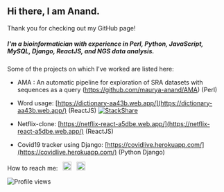 ## Hi there, I am Anand.
Thank you for checking out my GitHub page! 

##### I'm a bioinformatician with experience in Perl, Python, JavaScript, MySQL, Django, ReactJS, and NGS data analysis.


Some of the projects on which I've worked are listed here:

- AMA : An automatic pipeline for exploration of SRA datasets with sequences as a query (https://github.com/maurya-anand/AMA) (Perl)

- Word usage:   [https://dictionary-aa43b.web.app/](https://dictionary-aa43b.web.app/) (ReactJS) [![StackShare](http://img.shields.io/badge/tech-stack-0690fa.svg?style=flat)](https://stackshare.io/akm0001/word-search)

- Netflix-clone:   [https://netflix-react-a5dbe.web.app/](https://netflix-react-a5dbe.web.app/) (ReactJS)

- Covid19 tracker using Django:   [https://covidlive.herokuapp.com/](https://covidlive.herokuapp.com/) (Python Django)

How to reach me:    &nbsp; [<img src='https://cdn.jsdelivr.net/npm/simple-icons@3.0.1/icons/linkedin.svg' alt='linkedin' height='20'>](https://www.linkedin.com/in/anand-maurya-/) &nbsp; [<img src='https://cdn.jsdelivr.net/npm/simple-icons@3.2.0/icons/googlemessages.svg' alt='github' height='20'>](<mailto:anandmaurya@hotmail.com>) 

![Profile views](https://gpvc.arturio.dev/akm0001) 

<!-- ![GitHub stats](https://github-readme-stats.vercel.app/api?username=akm0001&show_icons=true) -->
